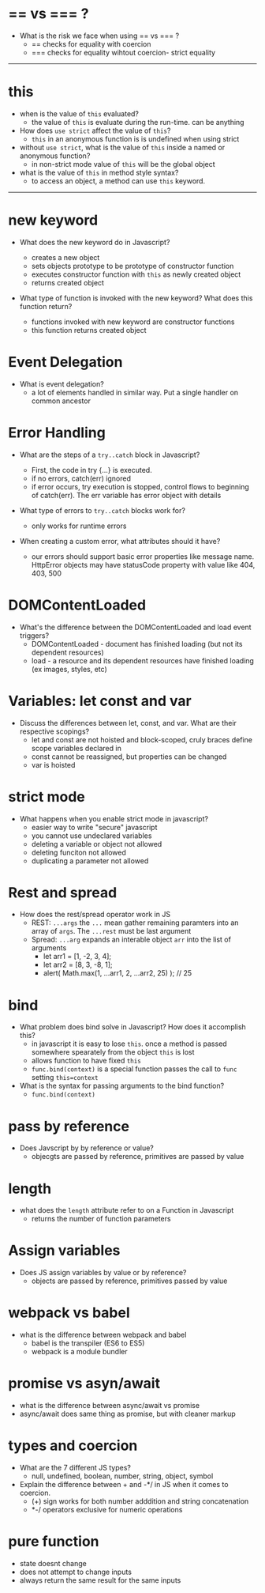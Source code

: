 # == vs === ?
- What is the risk we face when using == vs === ?
  - == checks for equality with coercion 
  - === checks for equality wihtout coercion- strict equality 
------
# this 
- when is the value of `this` evaluated?
  - the value of `this` is evaluate during the run-time. can be anything
- How does `use strict` affect the value of `this`?
  - `this` in an anonymous function is is undefined when using strict 
- without `use strict`, what is the value of `this` inside a named or anonymous function? 
  - in non-strict mode value of `this` will be the global  object  
- what is the value of `this` in method style syntax?
  - to access an object, a method can use `this` keyword. 

---

# new keyword 

- What does the new keyword do in Javascript?
  - creates a new object 
  - sets objects prototype to be prototype of constructor function
  - executes constructor function with `this` as newly created object 
  - returns created object 

- What type of function is invoked with the new keyword? What does this function return?
  - functions invoked with new keyword are constructor functions
  - this function returns created object 

# Event Delegation 
- What is event delegation? 
  - a lot of elements handled in similar way. Put a single handler on common ancestor 

# Error Handling 
- What are the steps of a `try..catch` block in Javascript?
  - First, the code in try {...} is executed.
  - if no errors, catch(err) ignored
  - if error occurs, try execution is stopped, control flows to beginning of catch(err). The err variable has error object with details 
 
- What type of errors to `try..catch` blocks work for?
  - only works for runtime errors 
- When creating a custom error, what attributes should it have?
  - our errors should support basic error properties like message name. HttpError objects may have statusCode property with value like 404, 403, 500

# DOMContentLoaded
- What's the difference between the DOMContentLoaded and load event triggers?
  - DOMContentLoaded - document has finished loading (but not its dependent resources)
  - load - a resource and its dependent resources have finished loading (ex images, styles, etc) 

# Variables: let const and var 
- Discuss the differences between let, const, and var. What are their respective scopings?
  - let and const are not hoisted and block-scoped, cruly braces define scope variables declared in 
  - const cannot be reassigned, but properties can be changed 
  - var is hoisted 

# strict mode
- What happens when you enable strict mode in javascript?
  - easier way to write "secure" javascript 
  - you cannot use undeclared variables 
  - deleting a variable or object not allowed 
  - deleting funciton not allowed 
  - duplicating a parameter not allowed 

# Rest and spread
- How does the rest/spread operator work in JS
  - REST: `...args` the `...` mean gather remaining paramters into an array of `args`. The `...rest` must be last argument 
  - Spread: `...arg` expands an interable object `arr` into the list of arguments 
    - let arr1 = [1, -2, 3, 4];
    - let arr2 = [8, 3, -8, 1];
    - alert( Math.max(1, ...arr1, 2, ...arr2, 25) ); // 25

# bind 
 - What problem does bind solve in Javascript? How does it accomplish this?
   - in javascript it is easy to lose `this`. once a method is passed somewhere spearately from the object `this` is lost 
   - allows function to have fixed `this`
   - `func.bind(context)` is a special function passes the call to `func` setting `this=context`
 - What is the syntax for passing arguments to the bind function?
   - `func.bind(context)`

# pass by reference 
- Does Javscript by by reference or value?
  - objecgts are passed by reference, primitives are passed by value 

# length
- what does the `length` attribute refer to on a Function in Javascript 
  - returns the number of function parameters 

# Assign variables 
- Does JS assign variables by value or by reference?
  - objects are passed by reference, primitives passed by value 

# webpack vs babel
- what is the difference between webpack and babel
  - babel is the transpiler (ES6 to ES5)
  - webpack is a module bundler 

# promise vs asyn/await
- what is the difference between async/await vs promise
 - async/await does same thing as promise, but with cleaner markup 

# types and coercion 
- What are the 7 different JS types?
  - null, undefined, boolean, number, string, object, symbol 
- Explain the difference between + and -*/ in JS when it comes to coercion.
  - (+) sign works for both number adddition and string concatenation 
  - *-/ operators exclusive for numeric operations 

# pure function 
- state doesnt change 
- does not attempt to change inputs 
- always return the same result for the same inputs